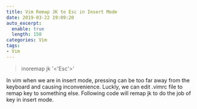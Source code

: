 ```yaml
---
title: Vim Remap JK to Esc in Insert Mode
date: 2019-03-22 19:09:20
auto_excerpt:
  enable: true
  length: 150
categories: Vim 
tags:
- Vim
---
```


<blockquote class="blockquote-center">inoremap jk '<'Esc'>' </blockquote>

In vim when we are in insert mode, pressing <ESC> can be too far away from the keyboard and causing inconvenience. Luckly, we can edit .vimrc file to remap <ESC> key to something else. Following code will remap jk to do the job of <ESC> key in insert mode. 
